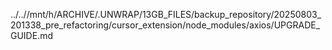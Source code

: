 ../..//mnt/h/ARCHIVE/.UNWRAP/13GB_FILES/backup_repository/20250803_201338_pre_refactoring/cursor_extension/node_modules/axios/UPGRADE_GUIDE.md